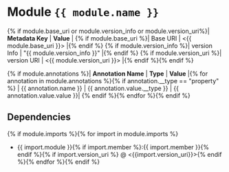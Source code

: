 # Module `{{ module.name }}`

{% if module.base_uri or module.version_info or module.version_uri%}| **Metadata Key** | **Value** |
{% if module.base_uri %}| Base URI | <{{ module.base_uri }}> |{% endif %}
{% if module.version_info %}| version Info | "{{ module.version_info }}" |{% endif %}
{% if module.version_uri %}| version URI | <{{ module.version_uri }}> |{% endif %}{% endif %}

{% if module.annotations %}| **Annotation Name** | **Type** | **Value** |{% for annotation in module.annotations %}{% if annotation.__type == "property" %}
| {{ annotation.name }} | {{ annotation.value.__type }} | {{ annotation.value.value }}|
{% endif %}{% endfor %}{% endif %}

## Dependencies

{% if module.imports %}{% for import in module.imports %}
* {{ import.module }}{% if import.member %}:{{ import.member }}{% endif %}{% if import.version_uri %} @ <{{import.version_uri}}>{% endif %}{% endfor %}{% endif %}
